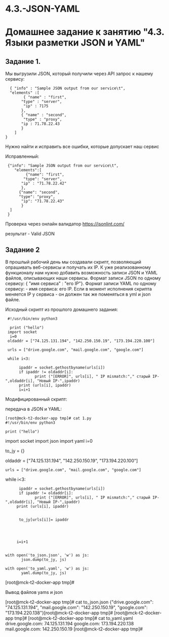 # 4.3.-JSON-YAML

# Домашнее задание к занятию "4.3. Языки разметки JSON и YAML"

## Задание 1.

  Мы выгрузили JSON, который получили через API запрос к нашему сервису:
  
      { "info" : "Sample JSON output from our service\t",
      "elements" :[
            { "name" : "first",
           "type" : "server",
            "ip" : 7175 
           },
           { "name" : "second",
            "type" : "proxy",
           "ip : 71.78.22.43
           }
        ]
    }
   
   
  Нужно найти и исправить все ошибки, которые допускает наш сервис

  Исправленный:

     {"info": "Sample JSON output from our service\t",
        "elements":[
             {"name": "first",
            "type": "server",
           "ip" : "71.78.22.42" 
           },
          {"name": "second",
          "type": "proxy",
           "ip": "71.78.22.43"
           }
      ]
     }

  Проверка через онлайн валидатор https://jsonlint.com/

  результат - Valid JSON

## Задание 2

  В прошлый рабочий день мы создавали скрипт, позволяющий опрашивать веб-сервисы и получать их IP. 
К уже реализованному функционалу нам нужно добавить возможность записи JSON и YAML файлов, 
описывающих наши сервисы. Формат записи JSON по одному сервису: { "имя сервиса" : "его IP"}. 
Формат записи YAML по одному сервису: - имя сервиса: его IP. 
Если в момент исполнения скрипта меняется IP у сервиса - он должен так же поменяться в yml и json файле.

Исходный скрипт из прошлого домашнего задания:

     #!/usr/bin/env python3
    
      print ("hello")
     import socket
      i=0
     oldaddr = ["74.125.131.194", "142.250.150.19", "173.194.220.100"]
    
     urls = ["drive.google.com", "mail.google.com", "google.com"]
  
     while i<3:
  
          ipaddr = socket.gethostbyname(urls[i])
          if ipaddr != oldaddr[i]:
                 print ("[ERROR]", urls[i], " IP mismatch:"," старый IP-",oldaddr[i], "Новый IP-",ipaddr)
          print (urls[i], ipaddr)
          i=i+1



  Модифицированный скрипт:

  передача в JSON и YAML:

    [root@mck-t2-docker-app tmp]# cat 1.py
    #!/usr/bin/env python3
  
    print ("hello")
   import socket
   import json
    import yaml
    i=0
   
   to_jy = {}

   oldaddr = ["74.125.131.194", "142.250.150.19", "173.194.220.100"]
  
    urls = ["drive.google.com", "mail.google.com", "google.com"]
  
   while i<3:
  
          ipaddr = socket.gethostbyname(urls[i])
          if ipaddr != oldaddr[i]:
                 print ("[ERROR]", urls[i], " IP mismatch:"," старый IP-",oldaddr[i], "Новый IP-",ipaddr)
         print (urls[i], ipaddr)
  
  
          to_jy[urls[i]]= ipaddr
  
  
    
  
         i=i+1
  
  
    with open('to_json.json', 'w') as js:
           json.dump(to_jy, js)
  
    with open('to_yaml.yaml', 'w') as js:
           yaml.dump(to_jy, js)
  

  [root@mck-t2-docker-app tmp]#

  
Вывод файлов yams и json 
  
  [root@mck-t2-docker-app tmp]# cat to_json.json
  {"drive.google.com": "74.125.131.194", "mail.google.com": "142.250.150.19", "google.com": "173.194.220.138"}[root@mck-t2-docker-app tmp]#
  [root@mck-t2-docker-app tmp]#
  [root@mck-t2-docker-app tmp]# cat to_yaml.yaml
  drive.google.com: 74.125.131.194
  google.com: 173.194.220.138
  mail.google.com: 142.250.150.19
  [root@mck-t2-docker-app tmp]#










